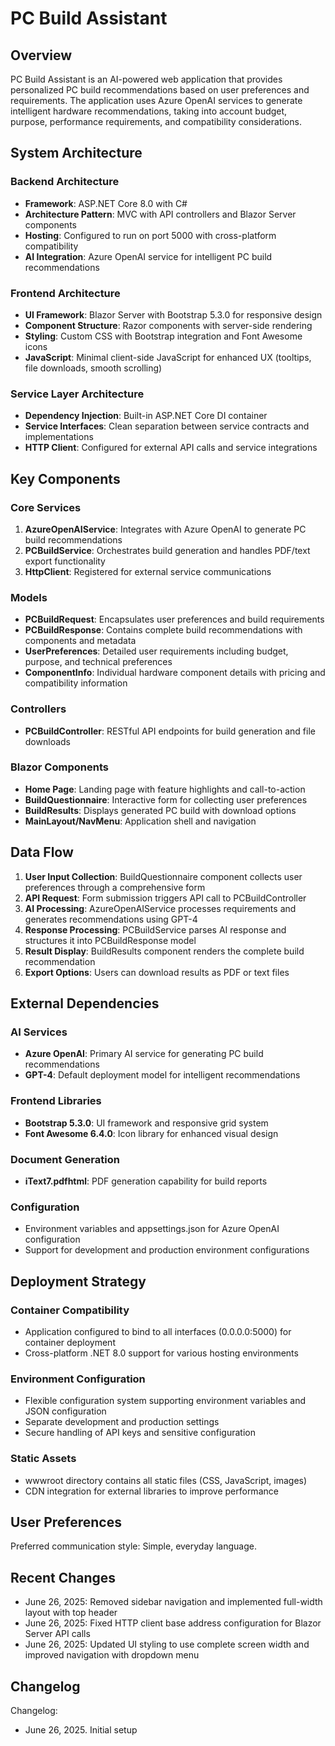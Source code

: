 # PC Build Assistant

## Overview

PC Build Assistant is an AI-powered web application that provides personalized PC build recommendations based on user preferences and requirements. The application uses Azure OpenAI services to generate intelligent hardware recommendations, taking into account budget, purpose, performance requirements, and compatibility considerations.

## System Architecture

### Backend Architecture
- **Framework**: ASP.NET Core 8.0 with C#
- **Architecture Pattern**: MVC with API controllers and Blazor Server components
- **Hosting**: Configured to run on port 5000 with cross-platform compatibility
- **AI Integration**: Azure OpenAI service for intelligent PC build recommendations

### Frontend Architecture
- **UI Framework**: Blazor Server with Bootstrap 5.3.0 for responsive design
- **Component Structure**: Razor components with server-side rendering
- **Styling**: Custom CSS with Bootstrap integration and Font Awesome icons
- **JavaScript**: Minimal client-side JavaScript for enhanced UX (tooltips, file downloads, smooth scrolling)

### Service Layer Architecture
- **Dependency Injection**: Built-in ASP.NET Core DI container
- **Service Interfaces**: Clean separation between service contracts and implementations
- **HTTP Client**: Configured for external API calls and service integrations

## Key Components

### Core Services
1. **AzureOpenAIService**: Integrates with Azure OpenAI to generate PC build recommendations
2. **PCBuildService**: Orchestrates build generation and handles PDF/text export functionality
3. **HttpClient**: Registered for external service communications

### Models
- **PCBuildRequest**: Encapsulates user preferences and build requirements
- **PCBuildResponse**: Contains complete build recommendations with components and metadata
- **UserPreferences**: Detailed user requirements including budget, purpose, and technical preferences
- **ComponentInfo**: Individual hardware component details with pricing and compatibility information

### Controllers
- **PCBuildController**: RESTful API endpoints for build generation and file downloads

### Blazor Components
- **Home Page**: Landing page with feature highlights and call-to-action
- **BuildQuestionnaire**: Interactive form for collecting user preferences
- **BuildResults**: Displays generated PC build with download options
- **MainLayout/NavMenu**: Application shell and navigation

## Data Flow

1. **User Input Collection**: BuildQuestionnaire component collects user preferences through a comprehensive form
2. **API Request**: Form submission triggers API call to PCBuildController
3. **AI Processing**: AzureOpenAIService processes requirements and generates recommendations using GPT-4
4. **Response Processing**: PCBuildService parses AI response and structures it into PCBuildResponse model
5. **Result Display**: BuildResults component renders the complete build recommendation
6. **Export Options**: Users can download results as PDF or text files

## External Dependencies

### AI Services
- **Azure OpenAI**: Primary AI service for generating PC build recommendations
- **GPT-4**: Default deployment model for intelligent recommendations

### Frontend Libraries
- **Bootstrap 5.3.0**: UI framework and responsive grid system
- **Font Awesome 6.4.0**: Icon library for enhanced visual design

### Document Generation
- **iText7.pdfhtml**: PDF generation capability for build reports

### Configuration
- Environment variables and appsettings.json for Azure OpenAI configuration
- Support for development and production environment configurations

## Deployment Strategy

### Container Compatibility
- Application configured to bind to all interfaces (0.0.0.0:5000) for container deployment
- Cross-platform .NET 8.0 support for various hosting environments

### Environment Configuration
- Flexible configuration system supporting environment variables and JSON configuration
- Separate development and production settings
- Secure handling of API keys and sensitive configuration

### Static Assets
- wwwroot directory contains all static files (CSS, JavaScript, images)
- CDN integration for external libraries to improve performance

## User Preferences

Preferred communication style: Simple, everyday language.

## Recent Changes

- June 26, 2025: Removed sidebar navigation and implemented full-width layout with top header
- June 26, 2025: Fixed HTTP client base address configuration for Blazor Server API calls
- June 26, 2025: Updated UI styling to use complete screen width and improved navigation with dropdown menu

## Changelog

Changelog:
- June 26, 2025. Initial setup